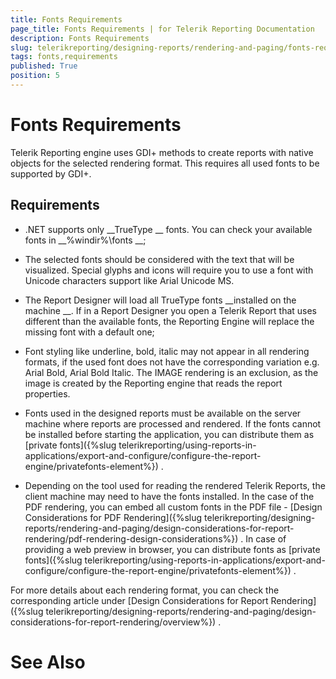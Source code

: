 ```yaml
---
title: Fonts Requirements
page_title: Fonts Requirements | for Telerik Reporting Documentation
description: Fonts Requirements
slug: telerikreporting/designing-reports/rendering-and-paging/fonts-requirements
tags: fonts,requirements
published: True
position: 5
---
```


# Fonts Requirements



Telerik Reporting engine uses GDI+ methods to create reports with native objects for the selected rendering format.
        This requires all used fonts to be supported by GDI+.
      


## Requirements

* .NET supports only 
__TrueType
__ fonts. You can check your available fonts in 
__%windir%\fonts
__;
            


* The selected fonts should be considered with the text that will be visualized. Special glyphs and icons will require you to use a font with Unicode characters support like Arial Unicode MS.
            


* The Report Designer will load all TrueType fonts 
__installed on the machine
__.
              If in a Report Designer you open a Telerik Report that uses different than the available fonts, the Reporting Engine will replace the missing font with a default one;
            


* Font styling like underline, bold, italic may not appear in all rendering formats, if the used font does not have the corresponding variation e.g. Arial Bold, Arial Bold Italic.
              The IMAGE rendering is an exclusion, as the image is created by the Reporting engine that reads the report properties.
            


* Fonts used in the designed reports must be available on the server machine where reports are processed and rendered.
              If the fonts cannot be installed before starting the application, you can distribute them as 
[private fonts]({%slug telerikreporting/using-reports-in-applications/export-and-configure/configure-the-report-engine/privatefonts-element%})
.
            


* Depending on the tool used for reading the rendered Telerik Reports, the client machine may need to have the fonts installed. In the case of the PDF rendering,
              you can embed all custom fonts in the PDF file - 
[Design Considerations for PDF Rendering]({%slug telerikreporting/designing-reports/rendering-and-paging/design-considerations-for-report-rendering/pdf-rendering-design-considerations%})
.
              In case of providing a web preview in browser, you can distribute fonts as 
[private fonts]({%slug telerikreporting/using-reports-in-applications/export-and-configure/configure-the-report-engine/privatefonts-element%})
.
            


For more details about each rendering format, you can check the corresponding article
          under 
[Design Considerations for Report Rendering]({%slug telerikreporting/designing-reports/rendering-and-paging/design-considerations-for-report-rendering/overview%})
.
        


# See Also

